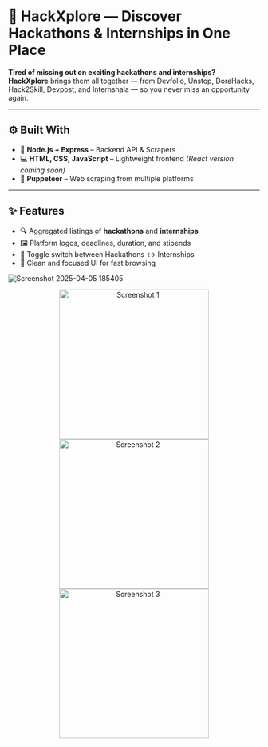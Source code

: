 # 🌌 HackXplore — Discover Hackathons & Internships in One Place

**Tired of missing out on exciting hackathons and internships?**  
**HackXplore** brings them all together — from Devfolio, Unstop, DoraHacks, Hack2Skill, Devpost, and Internshala — so you never miss an opportunity again.


---

## ⚙️ Built With

- 🧠 **Node.js + Express** – Backend API & Scrapers  
- 💻 **HTML, CSS, JavaScript** – Lightweight frontend *(React version coming soon)*  
- 🤖 **Puppeteer** – Web scraping from multiple platforms

---

## ✨ Features

- 🔍 Aggregated listings of **hackathons** and **internships**  
- 🖼️ Platform logos, deadlines, duration, and stipends  
- 🔁 Toggle switch between Hackathons ↔ Internships  
- 🎯 Clean and focused UI for fast browsing

![Screenshot 2025-04-05 185405](https://github.com/user-attachments/assets/6f7c776c-d250-4414-a100-dbb3670e47e5)

<p align="center">
  <img src="https://github.com/user-attachments/assets/2825dd90-8aff-42ea-9107-255c64a26daf" alt="Screenshot 1" width="300"/>
  <img src="https://github.com/user-attachments/assets/d754484f-5c13-4e28-b410-9db8594e945e" alt="Screenshot 2" width="300"/>
  <img src="https://github.com/user-attachments/assets/261f0c9d-53ae-4312-93ef-8dfb7764a5d3" alt="Screenshot 3" width="300"/>
</p>





